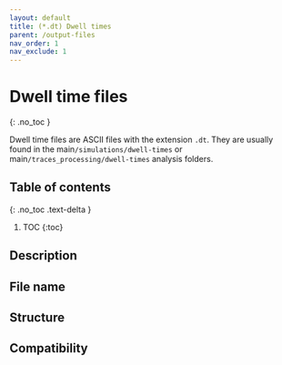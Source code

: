 ```yaml
---
layout: default
title: (*.dt) Dwell times
parent: /output-files
nav_order: 1
nav_exclude: 1
---
```



# Dwell time files
{: .no_toc }

Dwell time files are ASCII files with the extension `.dt`. They are usually found in the main`/simulations/dwell-times` or main`/traces_processing/dwell-times` analysis folders.

## Table of contents
{: .no_toc .text-delta }

1. TOC
{:toc}

## Description

## File name

## Structure

## Compatibility
